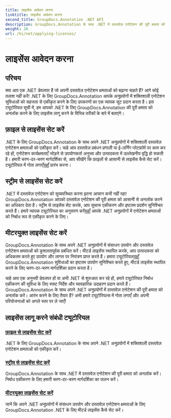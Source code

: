 ```yaml
---
title: लाइसेंस आवेदन करना
linktitle: लाइसेंस आवेदन करना
second_title: GroupDocs.Annotation .NET API
description: GroupDocs.Annotation के साथ .NET में दस्तावेज़ एनोटेशन की पूरी क्षमता को अनलॉक करें। निर्बाध एकीकरण के लिए हमारे चरण-दर-चरण ट्यूटोरियल का पालन करें।
weight: 26
url: /hi/net/applying-licenses/
---
```


# लाइसेंस आवेदन करना

## परिचय

क्या आप एक .NET डेवलपर हैं जो अपनी दस्तावेज़ एनोटेशन क्षमताओं को बढ़ाना चाहते हैं? आगे कोई तलाश नहीं करें! .NET के लिए GroupDocs.Annotation आपके अनुप्रयोगों में शक्तिशाली एनोटेशन सुविधाओं को सहजता से एकीकृत करने के लिए उपकरणों का एक व्यापक सूट प्रदान करता है। इस ट्यूटोरियल सूची में, हम आपको .NET के लिए GroupDocs.Annotation की पूरी क्षमता को अनलॉक करने के लिए लाइसेंस लागू करने के विभिन्न तरीकों के बारे में बताएंगे।

## फ़ाइल से लाइसेंस सेट करें
.NET के लिए GroupDocs.Annotation के साथ अपने .NET अनुप्रयोगों में शक्तिशाली दस्तावेज़ एनोटेशन क्षमताओं को एकीकृत करें। चाहे आप दस्तावेज़ प्रबंधन प्रणाली या ई-लर्निंग प्लेटफ़ॉर्म पर काम कर रहे हों, एनोटेशन कार्यक्षमताएँ जोड़ने से उपयोगकर्ता अनुभव और उत्पादकता में उल्लेखनीय वृद्धि हो सकती है। हमारी चरण-दर-चरण मार्गदर्शिका से, आप सीखेंगे कि फ़ाइलों से आसानी से लाइसेंस कैसे सेट करें। ट्यूटोरियल में गोता लगाएँ[यहाँ](./set-license-from-file/) प्रारंभ करना।

## स्ट्रीम से लाइसेंस सेट करें
 .NET में दस्तावेज़ एनोटेशन को सुव्यवस्थित करना इतना आसान कभी नहीं रहा! GroupDocs.Annotation आपको दस्तावेज़ एनोटेशन की पूरी क्षमता को आसानी से अनलॉक करने का अधिकार देता है। स्ट्रीम से लाइसेंस सेट करके, आप सुचारू एकीकरण और इष्टतम प्रदर्शन सुनिश्चित करते हैं। हमारे व्यापक ट्यूटोरियल का अनुसरण करें[यहाँ](./set-license-from-stream/) आपके .NET अनुप्रयोगों में एनोटेशन क्षमताओं को निर्बाध रूप से एकीकृत करने के लिए।

## मीटरयुक्त लाइसेंस सेट करें
GroupDocs.Annotation के साथ अपने .NET अनुप्रयोगों में संसाधन उपयोग और दस्तावेज़ एनोटेशन क्षमताओं को कुशलतापूर्वक प्रबंधित करें। मीटर्ड लाइसेंस स्थापित करके, आप उत्पादकता को अधिकतम करते हुए उपयोग और लागत पर नियंत्रण प्राप्त करते हैं। हमारा ट्यूटोरियल[यहाँ](./set-metered-license/) GroupDocs.Annotation सुविधाओं का इष्टतम उपयोग सुनिश्चित करते हुए, मीटर्ड लाइसेंस स्थापित करने के लिए चरण-दर-चरण मार्गदर्शिका प्रदान करता है।

चाहे आप एक अनुभवी डेवलपर हों या अभी .NET से शुरुआत कर रहे हों, हमारे ट्यूटोरियल निर्बाध एकीकरण की सुविधा के लिए स्पष्ट निर्देश और व्यावहारिक उदाहरण प्रदान करते हैं। GroupDocs.Annotation के साथ अपने .NET अनुप्रयोगों में दस्तावेज़ एनोटेशन की पूरी क्षमता को अनलॉक करें। आरंभ करने के लिए तैयार हैं? अभी हमारे ट्यूटोरियल्स में गोता लगाएँ और अपनी परियोजनाओं को अगले स्तर पर ले जाएँ!

## लाइसेंस लागू करने संबंधी ट्यूटोरियल
### [फ़ाइल से लाइसेंस सेट करें](./set-license-from-file/)
.NET के लिए GroupDocs.Annotation के साथ अपने .NET अनुप्रयोगों में शक्तिशाली दस्तावेज़ एनोटेशन क्षमताओं को एकीकृत करें।
### [स्ट्रीम से लाइसेंस सेट करें](./set-license-from-stream/)
GroupDocs.Annotation के साथ .NET में दस्तावेज़ एनोटेशन की पूरी क्षमता को अनलॉक करें। निर्बाध एकीकरण के लिए हमारी चरण-दर-चरण मार्गदर्शिका का पालन करें।
### [मीटरयुक्त लाइसेंस सेट करें](./set-metered-license/)
जानें कि अपने .NET अनुप्रयोगों में संसाधन उपयोग और दस्तावेज़ एनोटेशन क्षमताओं के लिए GroupDocs.Annotation .NET के लिए मीटर्ड लाइसेंस कैसे सेट करें।
